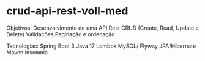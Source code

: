 # crud-api-rest-voll-med

Objetivos:
Desenvolvimento de uma API Rest
CRUD (Create, Read, Update e Delete)
Validações
Paginação e ordenação

Tecnologias:
Spring Boot 3
Java 17
Lombok
MySQL/ Flyway
JPA/Hibernate
Maven
Insomnia
